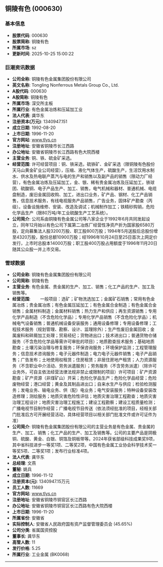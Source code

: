 ## 铜陵有色 (000630)

### 基本信息

- **股票代码**: 000630
- **股票简称**: 铜陵有色
- **所属市场**: sz
- **更新时间**: 2025-10-25 15:00:22

### 巨潮资讯数据

- **公司全称**: 铜陵有色金属集团股份有限公司
- **英文名称**: Tongling Nonferrous Metals Group Co., Ltd.
- **A股代码**: 000630
- **A股简称**: 铜陵有色
- **所属市场**: 深交所主板
- **所属行业**: 有色金属冶炼和压延加工业
- **法人代表**: 龚华东
- **注册资本(万元)**: 1340947.151
- **成立日期**: 1992-08-20
- **上市日期**: 1996-11-20
- **官方网站**: www.tlys.cn
- **注册地址**: 安徽省铜陵市长江西路
- **办公地址**: 安徽省铜陵市长江西路有色大院西楼
- **主营业务**: 铜、铁、硫金矿采选。
- **经营范围**: 许可经营项目：铜、铁采选，硫铁矿、金矿采选（限铜陵有色股份天马山黄金矿业公司经营），压缩、液化气体生产，硫酸生产，生活饮用水制水、供水及热电联产蒸汽与电的生产和销售以及副产品的销售（限动力厂经营），有色金属冶炼及压延加工，金、银、稀有贵金属冶炼及压延加工，铁球团、硫酸铜、电子产品生产、加工、销售，电气机械和器材、普通机械、电缆盘制造，废旧金属回收购、加工，进出口业务，矿产品、钢材、化工产品销售，信息技术服务，有线电视服务产品销售，广告业务，固体矿产勘查（丙级）。设备设施维修、安装、改造及调试；机械制作加工；铁精砂购销，危险化学品生产（限80万吨/年工业硫酸生产工艺系统）。
- **公司简介**: 公司系由铜陵有色金属公司等八家企业于1992年6月共同发起设立，同年12月始以有色公司下属第二冶炼厂经营性净资产折为国家股6580万股，定向募集法人股3200万股、职工股800万股；1994年5月送股后总股份增至4320万股，股份总额10900万股；经1996年10月24日至25日首次上网定价发行，上市时总股本14000万股；职工股400万股占用额度于1996年11月20日随其公众股一并上市交易。

### 雪球数据

- **公司全称**: 铜陵有色金属集团股份有限公司
- **公司简称**: 铜陵有色
- **主营业务**: 有色金属、贵金属的生产、加工、销售；化工产品的生产、加工及销售等。
- **经营范围**: 　　一般项目：选矿；矿物洗选加工；金属矿石销售；常用有色金属冶炼；贵金属冶炼；有色金属压延加工；有色金属合金制造；有色金属合金销售；金属材料制造；金属材料销售；热力生产和供应；再生资源销售；专用化学产品制造（不含危险化学品）；专用化学产品销售（不含危险化学品）；机械电气设备销售；普通机械设备安装服务；通用设备修理；专用设备修理；工程技术服务（规划管理、勘察、设计、监理除外）；生产性废旧金属回收；金属废料和碎屑加工处理；贸易经纪；货物进出口；技术进出口；普通货物仓储服务（不含危险化学品等需许可审批的项目）；地质勘查技术服务；基础地质勘查；土壤污染治理与修复服务；环保咨询服务；环境保护监测；工程管理服务；信息技术咨询服务；电子元器件制造；电力电子元器件销售；电子产品销售；广告发布；土地使用权租赁；住房租赁；非居住房地产租赁；人力资源服务（不含职业中介活动、劳务派遣服务）；劳务服务（不含劳务派遣）（除许可业务外，可自主依法经营法律法规非禁止或限制的项目）许可项目：矿产资源勘查；矿产资源（非煤矿山）开采；危险化学品生产；危险化学品经营；危险废物经营；港口经营；黄金及其制品进出口；自来水生产与供应；检验检测服务；发电业务、输电业务、供（配）电业务；电气安装服务；特种设备安装改造修理；测绘服务；地质灾害危险性评估；地质灾害治理工程勘查；地质灾害治理工程设计；地质灾害治理工程施工；建设工程勘察；建设工程质量检测；广播电视节目制作经营；广播电视节目传送（依法须经批准的项目，经相关部门批准后方可开展经营活动，具体经营项目以相关部门批准文件或许可证件为准）
- **公司简介**: 铜陵有色金属集团股份有限公司的主营业务是有色金属、贵金属的生产、加工、销售；化工产品的生产、加工及销售等。公司的主要产品是阴极铜、硫酸、黄金、白银、铜箔及铜板带等。2024年获省部级科技成果奖9项，其中省科技进步一等奖1项、二等奖2项，中国有色金属工业协会科学技术奖一等奖5项、二等奖1项；发布行业标准4项。
- **法人代表**: 龚华东
- **总经理**: 文燕
- **董秘**: 姚兵
- **成立日期**: 1996-11-12
- **注册资本(元)**: 1340947.15万元
- **员工人数**: 11669
- **官方网站**: www.tlys.cn
- **注册地址**: 安徽省铜陵市铜官区长江西路
- **办公地址**: 安徽省铜陵市铜官区长江西路有色大院西楼
- **上市日期**: 1996-11-20
- **所属省份**: 安徽省
- **实际控制人**: 安徽省人民政府国有资产监督管理委员会 (45.65%)
- **公司分类**: 省属国资控股
- **董事长**: 龚华东
- **高管人数**: 11
- **发行价格**: 5.25
- **所属行业**: 工业金属 (BK0068)

---